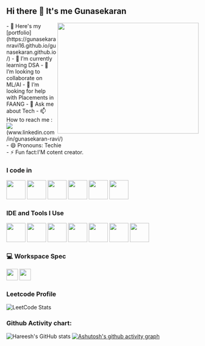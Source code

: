 ## Hi there 👋 It's me Gunasekaran

<img align="right" width="370" height="290" src="https://i.pinimg.com/originals/47/f0/34/47f0342cec72b800463bf003eac1257e.gif">
- 🔭 Here's my [portfolio](https://gunasekaranravi16.github.io/gunasekaran.github.io/)                                                 
- 🌱 I’m currently learning DSA
- 👯 I’m looking to collaborate on ML/AI
- 🤔 I’m looking for help with Placements in FAANG
- 💬 Ask me about Tech
- 📫 How to reach me :
<br>  <img src="https://img.shields.io/badge/LinkedIn-0077B5?style=for-the-badge&logo=linkedin&logoColor=white" />(www.linkedin.com/in/gunasekaran-ravi/)
<br>
- 😄 Pronouns: Techie
<br>
- ⚡ Fun fact:I'M cotent creator.

### I code in
<img height="50" width="50" src="https://img.icons8.com/color/48/000000/python.png" />   <img height="50" width="50" src="https://img.icons8.com/color/48/000000/java-coffee-cup-logo.png" /> <img height="50" width="50" src="https://img.icons8.com/color/48/000000/html-5.png" /> <img height="50" width="50" src="https://img.icons8.com/color/48/000000/css3.png" /> 
<img height="50" width="50" src="https://img.icons8.com/color/48/000000/javascript.png"/> <img height="50" width="50" src="https://img.icons8.com/color/48/000000/mysql-logo.png"/>

### IDE and Tools I Use
<img height="50" width="50" src="https://img.icons8.com/color/48/000000/visual-studio-code-2019.png"/> <img height="50" width="50" src="https://img.icons8.com/color/48/000000/pycharm.png"/> <img height="50" width="50" src="https://img.icons8.com/color/50/000000/git.png"/> <img height="50" src="https://img.icons8.com/officel/480/null/java-eclipse.png"/> <img height="50" src="https://img.icons8.com/color/480/null/notion--v1.png" /> <img height="50" width="50" src="https://img.icons8.com/doodle/48/000000/adobe-photoshop.png"/> <img height="50" width="50" src="https://img.icons8.com/doodle/48/000000/adobe-premiere-pro.png"/>

### 💻 Workspace Spec
<img height="30" src="https://img.shields.io/badge/lenovo-ED1C24?style=for-the-badge&logo=lenovo&logoColor=white"/> <img height="30" src="https://img.shields.io/badge/AMD-Ryzen_5_7520u-ED1C24?style=for-the-badge&logo=amd&logoColor=white"/> 
### Leetcode Profile
![LeetCode Stats](https://leetcard.jacoblin.cool/gunasekaranravi15?theme=dark&font=Cutive%20Mono)

### Github Activity chart:
![Hareesh's GitHub stats](https://github-readme-stats.vercel.app/api?username=GunaSekaranRavi16&theme=dark&show_icons=true&&hide=issues,contribs)
[![Ashutosh's github activity graph](https://github-readme-activity-graph.vercel.app/graph?username=GunaSekaranRavi16&bg_color=000000&color=ffffff&line=00ff2a&point=fcfcfc&area=true&hide_border=true)](https://github.com/ashutosh00710/github-readme-activity-graph)
